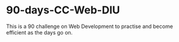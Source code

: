 # 90-days-CC-Web-DIU
This is a 90 challenge on Web Development to practise and become efficient as the days go on.
